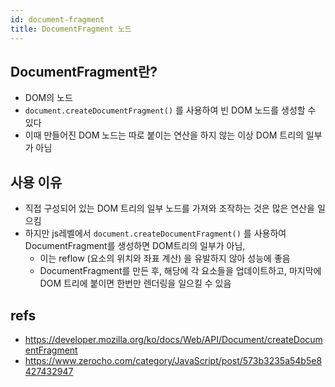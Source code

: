 ```yaml
---
id: document-fragment
title: DocumentFragment 노드
---
```


## DocumentFragment란?

- DOM의 노드
- `document.createDocumentFragment()` 를 사용하여 빈 DOM 노드를 생성할 수 있다
- 이때 만들어진 DOM 노드는 따로 붙이는 연산을 하지 않는 이상 DOM 트리의 일부가 아님

## 사용 이유

- 직접 구성되어 있는 DOM 트리의 일부 노드를 가져와 조작하는 것은 많은 연산을 일으킴
- 하지만 js레벨에서 `document.createDocumentFragment()` 를 사용하여 DocumentFragment를 생성하면 DOM트리의 일부가 아님,
  - 이는 reflow (요소의 위치와 좌표 계산) 을 유발하지 않아 성능에 좋음
  - DocumentFragment를 만든 후, 해당에 각 요소들을 업데이트하고, 마지막에 DOM 트리에 붙이면 한번만 렌더링을 일으킬 수 있음

## refs

- https://developer.mozilla.org/ko/docs/Web/API/Document/createDocumentFragment
- https://www.zerocho.com/category/JavaScript/post/573b3235a54b5e8427432947